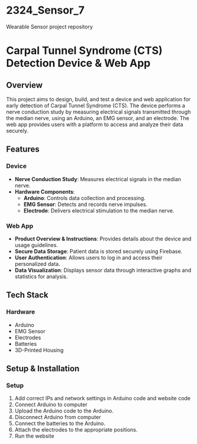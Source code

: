 # 2324_Sensor_7
Wearable Sensor project repository

# Carpal Tunnel Syndrome (CTS) Detection Device & Web App

## Overview
This project aims to design, build, and test a device and web application for early detection of Carpal Tunnel Syndrome (CTS). The device performs a nerve conduction study by measuring electrical signals transmitted through the median nerve, using an Arduino, an EMG sensor, and an electrode. The web app provides users with a platform to access and analyze their data securely.

## Features
### Device
- **Nerve Conduction Study**: Measures electrical signals in the median nerve.
- **Hardware Components**:
  - **Arduino**: Controls data collection and processing.
  - **EMG Sensor**: Detects and records nerve impulses.
  - **Electrode**: Delivers electrical stimulation to the median nerve.

### Web App
- **Product Overview & Instructions**: Provides details about the device and usage guidelines.
- **Secure Data Storage**: Patient data is stored securely using Firebase.
- **User Authentication**: Allows users to log in and access their personalized data.
- **Data Visualization**: Displays sensor data through interactive graphs and statistics for analysis.

## Tech Stack
### Hardware
- Arduino
- EMG Sensor
- Electrodes
- Batteries
- 3D-Printed Housing

## Setup & Installation
### Setup
1. Add correct IPs and network settings in Arduino code and website code
2. Connect Arduino to computer
3. Upload the Arduino code to the Arduino.
4. Disconnect Arduino from computer
5. Connect the batteries to the Arduino.
6. Attach the electrodes to the appropriate positions.
7. Run the website
